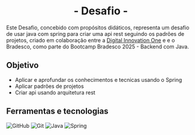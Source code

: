 
<div align="center">
  <h1>- Desafio -</h1>
</div>

Este Desafio, concebido com propósitos didáticos, representa um desafio de usar java com  spring para criar uma api rest seguindo os padrões de projetos, criado em colaboração entre a [Digital Innovation One](https://www.dio.me/) e e o Bradesco, como parte do Bootcamp Bradesco 2025 - Backend com Java.

## Objetivo

- Aplicar e aprofundar os conhecimentos e tecnicas usando o Spring
- Aplicar padrões de projetos
- Criar api usando arquitetura rest 


## Ferramentas e tecnologias
![GitHub](https://img.shields.io/badge/GitHub-000?style=for-the-badge&logo=github&logoColor=30A3DC)
![Git](https://img.shields.io/badge/Git-000?style=for-the-badge&logo=git&logoColor=E94D5F)
![Java](https://img.shields.io/badge/Java-000?style=for-the-badge&logo=openjdk&logoColor=ED8B00) 
![Spring](https://img.shields.io/badge/spring-%236DB33F.svg?style=for-the-badge&logo=spring&logoColor=white)
